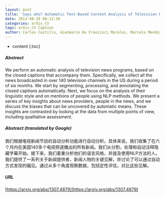 ```yaml
---
layout: post
title: 'Says who? Automatic Text-Based Content Analysis of Television News'
date: 2013-08-29 08:12:30
categories: arXiv_CV
tags: arXiv_CV Caption
author: Carlos Castillo, Gianmarco De Francisci Morales, Marcelo Mendoza, Nasir Khan
---
```


* content
{:toc}

##### Abstract
We perform an automatic analysis of television news programs, based on the closed captions that accompany them. Specifically, we collect all the news broadcasted in over 140 television channels in the US during a period of six months. We start by segmenting, processing, and annotating the closed captions automatically. Next, we focus on the analysis of their linguistic style and on mentions of people using NLP methods. We present a series of key insights about news providers, people in the news, and we discuss the biases that can be uncovered by automatic means. These insights are contrasted by looking at the data from multiple points of view, including qualitative assessment.

##### Abstract (translated by Google)
我们根据电视新闻节目的自动分析功能进行自动分析。具体来说，我们收集了在六个月内在美国140多个电视频道播出的所有新闻。我们从分割，处理和自动注释隐藏字幕开始。接下来，我们着重分析他们的语言风格，并提及使用NLP方法的人。我们提供了一系列关于新闻提供者，新闻人物的关键见解，并讨论了可以通过自动方式发现的偏见。通过从多个角度观察数据，包括定性评估，对比这些见解。

##### URL
[https://arxiv.org/abs/1307.4879](https://arxiv.org/abs/1307.4879)

